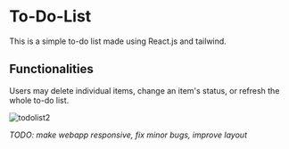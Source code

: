 # To-Do-List
This is a simple to-do list made using React.js and tailwind.


## Functionalities

Users may delete individual items, change an item's status, or refresh the whole to-do list.

![todolist2](https://user-images.githubusercontent.com/102706146/210439749-ac75993f-4a5d-4f0b-9d91-35ef79d24b51.png)



*TODO: make webapp responsive, fix minor bugs, improve layout*
